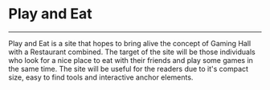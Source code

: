#  Play and Eat
----------
Play and Eat is a site that hopes to bring alive the concept of Gaming Hall with a Restaurant combined. The target of the site will be those individuals who look for a nice place to eat with their friends and play some games in the same time. The site will be useful for the readers due to it's compact size, easy to find tools and interactive anchor elements.
